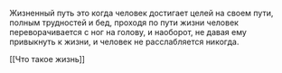 Жизненный путь это когда человек достигает целей на своем пути, полным трудностей и бед, проходя по пути жизни человек переворачивается с ног на голову, и наоборот, не давая ему привыкнуть к жизни, и человек не расслабляется никогда.

[[Что такое жизнь]]